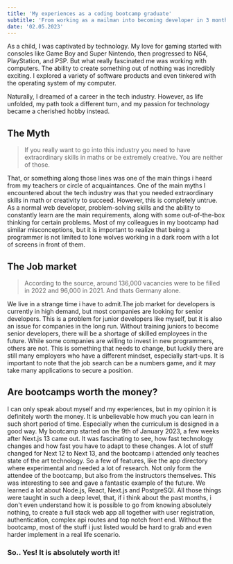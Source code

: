 ```yaml
---
title: 'My experiences as a coding bootcamp graduate'
subtitle: 'From working as a mailman into becoming developer in 3 months. Is this possible? And what to do afterwards?'
date: '02.05.2023'
---
```


As a child, I was captivated by technology. My love for gaming started with consoles like Game Boy and Super Nintendo, then progressed to N64, PlayStation, and PSP. But what really fascinated me was working with computers. The ability to create something out of nothing was incredibly exciting. I explored a variety of software products and even tinkered with the operating system of my computer.

Naturally, I dreamed of a career in the tech industry. However, as life unfolded, my path took a different turn, and my passion for technology became a cherished hobby instead.

## The Myth

> If you really want to go into this industry you need to have extraordinary skills in maths or be extremely creative. You are neither of those.

That, or something along those lines was one of the main things i heard from my teachers or circle of acquaintances. One of the main myths I encountered about the tech industry was that you needed extraordinary skills in math or creativity to succeed.
However, this is completely untrue. As a normal web developer, problem-solving skills and the ability to constantly learn are the main requirements, along with some out-of-the-box thinking for certain problems. Most of my colleagues in my bootcamp had similar misconceptions, but it is important to realize that being a programmer is not limited to lone wolves working in a dark room with a lot of screens in front of them.

## The Job market

> According to the source, around 136,000 vacancies were to be filled in 2022 and 96,000 in 2021. And thats Germany alone.

We live in a strange time i have to admit.The job market for developers is currently in high demand,
but most companies are looking for senior developers. This is a problem for junior developers like myself, but it is also an issue for companies in the long run. Without training juniors to become senior developers, there will be a shortage of skilled employees in the future. While some companies are willing to invest in new programmers, others are not. This is something that needs to change, but luckily there are still many employers who have a different mindset, especially start-ups. It is important to note that the job search can be a numbers game, and it may take many applications to secure a position.

## Are bootcamps worth the money?

I can only speak about myself and my experiences, but in my opinion it is definitely worth the money. It is unbelievable how much you can learn in such short period of time. Especially when the curriculum is designed in a good way.
My bootcamp started on the 9th of January 2023, a few weeks after Next.js 13 came out. It was fascinating to see, how fast technology changes and how fast you have to adapt to these changes. A lot of stuff changed for Next 12 to Next 13, and the bootcamp i attended only teaches state of the art technology. So a few of features, like the app directory where experimental and needed a lot of research. Not only form the attendee of the bootcamp, but also from the instructors themselves. This was interesting to see and gave a fantastic example of the future.
We learned a lot about Node.js, React, Next.js and PostgreSQl. All those things were taught in such a deep level, that, if i think about the past months, i don't even understand how it is possible to go from knowing absolutely nothing, to create a full stack web app all together with user registration, authentication, complex api routes and top notch front end. Without the bootcamp, most of the stuff i just listed would be hard to grab and even harder implement in a real life scenario.

### So.. Yes! It is absolutely worth it!
